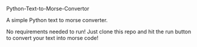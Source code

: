 Python-Text-to-Morse-Convertor

A simple Python text to morse converter.

No requirements needed to run! Just clone this repo and hit the run button to convert your text into morse code!
